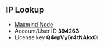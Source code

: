 ## IP Lookup

- [Maxmind Node](https://github.com/maxmind/GeoIP2-node#database-usage)
- Account/User ID **394263**
- License key **Q4epVy6r4tNAkxOi**
